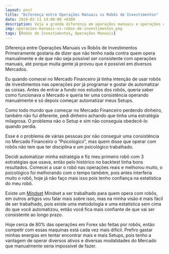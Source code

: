 ```yaml
---
layout: post
title: "Diferença entre Operações Manuais vs Robôs de Investimentos"
date: 2020-02-11 14:00:00 +0300
description: Veja a grande diferença em operações manuais e operações com robôs de investimentos e porque decidi automatizar minhas operações no Forex.
img: operacoes-manuais-vs-robos-de-investimentos.png
tags: [Robôs de Investimentos, Operações Manuais]
---
```


Diferença entre Operações Manuais vs Robôs de Investimentos
Primeiramente gostaria de dizer que não tenho nada contra quem opera manualmente e de que não seja possível ser consistente com operações manuais, até porque muita gente já provou que é possível em diversos Mercados.

Eu quando comecei no Mercado Financeiro já tinha intenção de usar robôs de investimentos nas operações por já programar e gostar de automatizar as coisas. Antes de entrar a fundo nos estudos dos robôs, queria saber como funcionava o Mercado e queria ter uma consistência operando manualmente e só depois começar automatizar meus Setups.

Como todo mundo que começar no Mercado Financeiro perdendo dinheiro, também não fui diferente, pedi dinheiro achando que tinha uma estratégia milagrosa. O problema não o Setup e sim não conseguia obedecê-lo quando perdia.

Esse é o problema de várias pessoas por não conseguir uma consistência no Mercado Financeiro o “Psicológico”, mas quem disse que operar com robôs não tem que ter disciplina e um psicológico trabalhado.

Decidi automatizar minha estratégia e fiz meu primeiro robô com 3 estratégias que usava, então pelo histórico no backtest tinha bons resultados. Comecei a usar o robô nas operações reais e melhorou muito, o psicológico foi melhorando com o tempo também, pois antes interferia muito o robô, hoje já não faço mais isso pois tenho confiança na estatística do meu robô.

Existe um [Mindset](https://pt.wikipedia.org/wiki/Mentalidade) Mindset a ser trabalhado para quem opera com robôs, em outros artigos vou falar mais sobre isso, mas na minha visão é mais fácil de ser trabalhado, pois existe uma metodologia e uma estatística sem cima do que você automatizou, então você fica mais confiante de que vai ser consistente ao longo prazo.

Hoje cerca de 80% das operações em Forex são feitas por robôs, então competir com essas maquinas está cada vez mais difícil. Prefiro gastar minhas energias em tentar encontrar mais e mais Setups, pois tenho a vantagem de operar diversos ativos e diversas modalidades do Mercado que manualmente seria impossível de fazer. 
